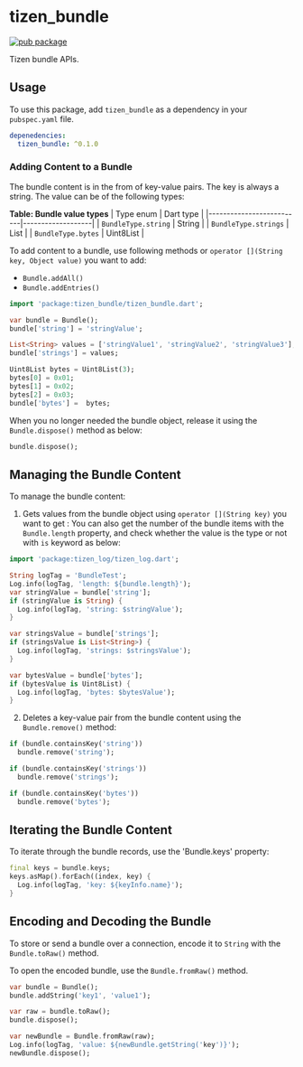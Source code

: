 # tizen_bundle

[![pub package](https://img.shields.io/pub/v/tizen_bundle.svg)](https://pub.dev/packages/tizen_bundle)

Tizen bundle APIs.

## Usage

To use this package, add `tizen_bundle` as a dependency in your `pubspec.yaml` file.

```yaml
depenedencies:
  tizen_bundle: ^0.1.0
```

### Adding Content to a Bundle

The bundle content is in the from of key-value pairs. The key is always a string. The value can be of the following types:

**Table: Bundle value types**
| Type enum                | Dart type         |
|--------------------------|-------------------|
| `BundleType.string`      | String            |
| `BundleType.strings`     | List<String>      |
| `BundleType.bytes`       | Uint8List         |

To add content to a bundle, use following methods or `operator [](String key, Object value)` you want to add:

- `Bundle.addAll()`
- `Bundle.addEntries()`

```dart
import 'package:tizen_bundle/tizen_bundle.dart';

var bundle = Bundle();
bundle['string'] = 'stringValue';

List<String> values = ['stringValue1', 'stringValue2', 'stringValue3'];
bundle['strings'] = values;

Uint8List bytes = Uint8List(3);
bytes[0] = 0x01;
bytes[1] = 0x02;
bytes[2] = 0x03;
bundle['bytes'] =  bytes;
```

When you no longer needed the bundle object, release it using the `Bundle.dispose()` method as below:

``` dart
bundle.dispose();
```

## Managing the Bundle Content

To manage the bundle content:

1. Gets values from the bundle object using `operator [](String key)` you want to get :
   You can also get the number of the bundle items with the `Bundle.length` property, and check whether the value is the type or not with `is` keyword as below:

```dart
import 'package:tizen_log/tizen_log.dart';

String logTag = 'BundleTest';
Log.info(logTag, 'length: ${bundle.length}');
var stringValue = bundle['string'];
if (stringValue is String) {
  Log.info(logTag, 'string: $stringValue');
}

var stringsValue = bundle['strings'];
if (stringsValue is List<String>) {
  Log.info(logTag, 'strings: $stringsValue');
}

var bytesValue = bundle['bytes'];
if (bytesValue is Uint8List) {
  Log.info(logTag, 'bytes: $bytesValue');
}
```

2. Deletes a key-value pair from the bundle content using the `Bundle.remove()` method:

```dart
if (bundle.containsKey('string'))
  bundle.remove('string');

if (bundle.containsKey('strings'))
  bundle.remove('strings');

if (bundle.containsKey('bytes'))
  bundle.remove('bytes');
```

## Iterating the Bundle Content

To iterate through the bundle records, use the 'Bundle.keys' property:

```dart
final keys = bundle.keys;
keys.asMap().forEach((index, key) {
  Log.info(logTag, 'key: ${keyInfo.name}');
}

```

## Encoding and Decoding the Bundle

To store or send a bundle over a connection, encode it to `String` with the `Bundle.toRaw()` method.

To open the encoded bundle, use the `Bundle.fromRaw()` method.

```dart
var bundle = Bundle();
bundle.addString('key1', 'value1');

var raw = bundle.toRaw();
bundle.dispose();

var newBundle = Bundle.fromRaw(raw);
Log.info(logTag, 'value: ${newBundle.getString('key')}');
newBundle.dispose();
```

